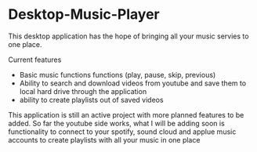 # Desktop-Music-Player

This desktop application has the hope of bringing all your music servies to one place. 

Current features
- Basic music functions functions (play, pause, skip, previous)
- Ability to search and download videos from youtube and save them to local hard drive through the application
- ability to create playlists out of saved videos

This application is still an active project with more planned features to be added. So far the youtube side works, what I will be adding 
soon is functionality to connect to your spotify, sound cloud and applue music accounts to create playlists with all your music in one 
place

